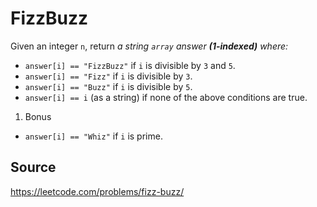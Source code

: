 # FizzBuzz

Given an integer `n`, return *a string `array` answer **(1-indexed)** where:*

- `answer[i] == "FizzBuzz"` if `i` is divisible by `3` and `5`.
- `answer[i] == "Fizz"` if `i` is divisible by `3`.
- `answer[i] == "Buzz"` if `i` is divisible by `5`.
- `answer[i] == i` (as a string) if none of the above conditions are true.

1) Bonus

- `answer[i] == "Whiz"` if `i` is prime.

## Source

https://leetcode.com/problems/fizz-buzz/